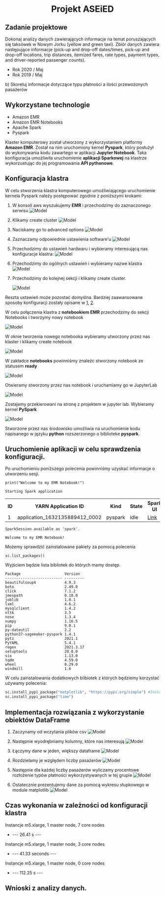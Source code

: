 # <center>**Projekt ASEiED**</center>
 ## Zadanie projektowe
 Dokonaj analizy danych zawierających informacje na temat poruszających się taksówek w Nowym Jorku (yellow and green taxi). Zbiór danych zawiera następujące informacje (pick-up and drop-off dates/times, pick-up and drop-off locations, trip distances, itemized fares, rate types, payment types, and driver-reported passenger counts).

 * Rok 2020 / Maj
 * Rok 2019 / Maj

 b) Skoreluj informacje dotyczące typu płatności a ilości przewożonych pasażerów 

 ## Wykorzystane technologie

* Amazon EMR
* Amazon EMR Notebooks
* Apache Spark
* Pyspark

Klaster komputerowy został utworzony z wykorzystaniem platformy **Amazon EMR**. Został na nim uruchomiony kernel **Pyspark**, który posłużył do wykonywania kodu zawartego w aplikacji **Jupyter Notebook**. Taka konfiguracja umożliwiła uruchomienie **aplikacji Sparkowej** na klastrze wykorzustując do jej programowania **API pythonowe**.  

 ## Konfiguracja klastra

 W celu stworzenia klastra komputerowego umożliwiającego uruchomienie kernela Pyspark należy postępować zgodnie z poniższymi krokami:
1. W konsoli aws wyszukujemy **EMR** i przechodzimy do zaznaczonego serwisu
   ![Model](./zdjecia/emr.png)
2. Klikamy create cluster
    ![Model](./zdjecia/create.png)
3. Naciskamy go to advanced options
   ![Model](./zdjecia/advanced.png)
4. Zaznaczamy odpowiednie ustawienia software'u
   ![Model](./zdjecia/apps.png)
5. Przechodzimy do ustawień hardwaru i wybieramy interesującą nas konfiguracje klastra:
   ![Model](./zdjecia/nodes.png)
6. Przechodzimy do ogólnych ustawień i wybieramy nazwe klastra
   ![Model](./zdjecia/name.png)
7. Przechodzimy do kolejnej sekcji i klikamy create cluster.

   ![Model](./zdjecia/createcluster.png)

Reszta ustawień może pozostać domyślna. Bardziej zaawansowane sposoby konfiguracji zostały opisane w [1], [2].

W celu połączenia klastra z **notebookiem EMR** przechodzimy do sekcji Notebooks i tworzymy nowy notebook

![Model](./zdjecia/notebooks.png)

W oknie tworzenia nowego notebooka wybieramy utworzony przez nas klaster i klikamy create notebook 

![Model](./zdjecia/createnote.png)

W zakładce **notebooks** powinniśmy znaleźc stworzony notebook ze statusem **ready**

![Model](./zdjecia/notebook_created.png)

Otwieramy stworzony przez nas notebook i uruchamiamy go w JupyterLab

![Model](./zdjecia/notebook_open.png)

Zostajemy przekierowani na stronę z projektem w jupyter lab. Wybieramy kernel **PySpark**

![Model](./zdjecia/kernel.png) 

Stworzone przez nas środowisko umożliwia na uruchomienie kodu napisanego w języku **python** rozszerzonego o biblioteke **pyspark**. 

## Uruchomienie aplikacji w celu sprawdzenia konfiguracji.

Po uruchomieniu poniższego polecenia powinniśmy uzyskać informacje o utworzeniu sesji.
```pyspark
print("Welcome to my EMR Notebook!")
```
    Starting Spark application



<table>
<tr><th>ID</th><th>YARN Application ID</th><th>Kind</th><th>State</th><th>Spark UI</th><th>Driver log</th><th>Current session?</th></tr><tr><td>1</td><td>application_1632135889412_0002</td><td>pyspark</td><td>idle</td><td><a target="_blank" href="http://ip-172-31-23-195.ec2.internal:20888/proxy/application_1632135889412_0002/" class="emr-proxy-link" emr-resource="j-Z5ZR72BOWI4Q
" application-id="application_1632135889412_0002">Link</a></td><td><a target="_blank" href="http://ip-172-31-29-131.ec2.internal:8042/node/containerlogs/container_1632135889412_0002_01_000001/livy" >Link</a></td><td>✔</td></tr></table>

    SparkSession available as 'spark'.

    Welcome to my EMR Notebook!


Możemy sprawdzić zainstalowane pakiety za pomocą polecenia

```pyspark
sc.list_packages()
```

Wyjściem będzie lista bibliotek do których mamy dostęp.


    Package                    Version  
    -------------------------- ---------
    beautifulsoup4             4.9.3    
    boto                       2.49.0   
    click                      7.1.2    
    jmespath                   0.10.0   
    joblib                     1.0.1    
    lxml                       4.6.2    
    mysqlclient                1.4.2    
    nltk                       3.5      
    nose                       1.3.4    
    numpy                      1.16.5   
    pip                        9.0.1    
    py-dateutil                2.2      
    python37-sagemaker-pyspark 1.4.1    
    pytz                       2021.1   
    PyYAML                     5.4.1    
    regex                      2021.3.17
    setuptools                 28.8.0   
    six                        1.13.0   
    tqdm                       4.59.0   
    wheel                      0.29.0   
    windmill                   1.6

W celu zainstalowania dodatkowych bilbiotek z których będziemy korzystać używamy polecenia:
```python
sc.install_pypi_package("matplotlib", "https://pypi.org/simple") #Install matplotlib from given PyPI repository
sc.install_pypi_package("time")
```

## Implementacja rozwiązania z wykorzystanie obiektów DataFrame

1. Zaczynamy od wczytania plików csv 
![Model](./zdjecia/buckets.png)

2. Następnie wyodrębniamy kolumny, które nas interesują
![Model](./zdjecia/which_columns.png)

3. Łączymy dane w jeden, większy dataframe
![Model](./zdjecia/union.png)

4. Rozdzielamy je względem liczby pasażerów
![Model](./zdjecia/by_number.png)

5. Następnie dla każdej liczby pasażerów wyliczamy procentowe rozłożenie typów płatności wykorzystywanych w tej grupie
![Model](./zdjecia/percentages.png)

6. Ostatecznie prezentujemy dane za pomocą wykresu słupkowego w module matplotlib
![Model](./zdjecia/plotting.png)

## Czas wykonania w zależności od konfiguracji klastra

Instancje m5.xlarge, 1 master node, 7 core nodes
*   --- 26.41 s ---
  
Instancje m5.xlarge, 1 master node, 3 core nodes
*   --- 41.33 seconds ---
  
Instancje m5.xlarge, 1 master node, 0 core nodes
*   --- 112.25 s ---


## Wnioski z analizy danych. 

[1]: <https://towardsdatascience.com/how-to-set-up-a-cost-effective-aws-emr-cluster-and-jupyter-notebooks-for-sparksql-552360ffd4bc>
[2]: <https://docs.aws.amazon.com/emr/latest/ManagementGuide/emr-managed-notebooks-considerations.html>